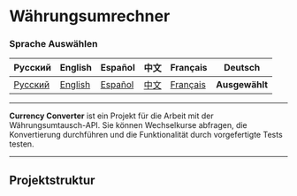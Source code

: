 # Währungsumrechner

### Sprache Auswählen

| Русский | English | Español | 中文 | Français | Deutsch |
|---------|------------|------------|-----------|-------------|----------|
| [Русский](../../README.md) | [English](README_en.md) | [Español](README_es.md) | [中文](README_zh.md) | [Français](README_fr.md) | **Ausgewählt** |

---

**Currency Converter** ist ein Projekt für die Arbeit mit der Währungsumtausch-API. Sie können Wechselkurse abfragen, die Konvertierung durchführen und die Funktionalität durch vorgefertigte Tests testen.

---

## Projektstruktur

